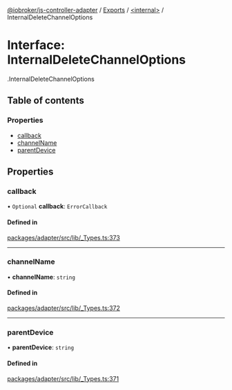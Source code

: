 [@iobroker/js-controller-adapter](../README.md) / [Exports](../modules.md) / [<internal\>](../modules/internal_.md) / InternalDeleteChannelOptions

# Interface: InternalDeleteChannelOptions

[<internal>](../modules/internal_.md).InternalDeleteChannelOptions

## Table of contents

### Properties

- [callback](internal_.InternalDeleteChannelOptions.md#callback)
- [channelName](internal_.InternalDeleteChannelOptions.md#channelname)
- [parentDevice](internal_.InternalDeleteChannelOptions.md#parentdevice)

## Properties

### callback

• `Optional` **callback**: `ErrorCallback`

#### Defined in

[packages/adapter/src/lib/_Types.ts:373](https://github.com/ioBroker/ioBroker.js-controller/blob/8b30b890/packages/adapter/src/lib/_Types.ts#L373)

___

### channelName

• **channelName**: `string`

#### Defined in

[packages/adapter/src/lib/_Types.ts:372](https://github.com/ioBroker/ioBroker.js-controller/blob/8b30b890/packages/adapter/src/lib/_Types.ts#L372)

___

### parentDevice

• **parentDevice**: `string`

#### Defined in

[packages/adapter/src/lib/_Types.ts:371](https://github.com/ioBroker/ioBroker.js-controller/blob/8b30b890/packages/adapter/src/lib/_Types.ts#L371)
